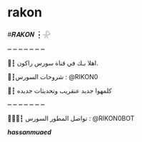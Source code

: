 # rakon

#𝑹𝑨𝑲𝑶𝑵 ┇𓇻

 ┉ ┉ ┉ ┉ ┉ ┉ ┉

👋┇ اهلا بـك في قناة سورس راكون.

📂┇شروحات السورس : @RIKON0

📨┇ كلمهوا جديد عنقريب وتحديثات جديده

 ┉ ┉ ┉ ┉ ┉ ┉ ┉

👨🏻‍💻┇ تواصل المطور السورس : @RIKON0BOT




***hassanmuaed***
